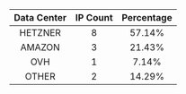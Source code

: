 | Data Center | IP Count | Percentage |
|:------------:|:--------:|:-----------:|
| HETZNER | 8 | 57.14% |
| AMAZON | 3 | 21.43% |
| OVH | 1 | 7.14% |
| OTHER | 2 | 14.29% |